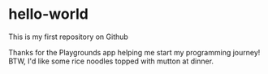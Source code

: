 # hello-world
This is my first repository on Github


Thanks for the Playgrounds app helping me start my programming journey!
BTW, I'd like some rice noodles topped with mutton at dinner.
